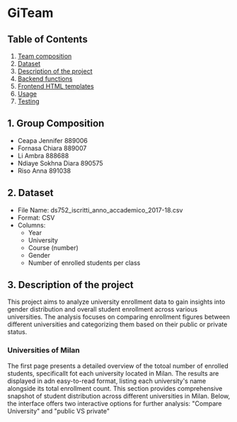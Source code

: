 # GiTeam

## Table of Contents 

1. [Team composition](#1-team-composition)
2. [Dataset](#2-dataset)
3. [Description of the project](#3-description-of-the-project)
4. [Backend functions](#4-backend-functions)
5. [Frontend HTML templates](#5-frontend-html-templates)
6. [Usage](#6-usage)
7. [Testing](#7-testing)


## 1. Group Composition

- Ceapa Jennifer 889006
- Fornasa Chiara 889007
- Li Ambra 888688
- Ndiaye Sokhna Diara 890575
- Riso Anna 891038


## 2. Dataset

- File Name: ds752_iscritti_anno_accademico_2017-18.csv
- Format: CSV
- Columns:
     -  Year
     -  University
     -  Course (number)
     -  Gender
     -  Number of enrolled students per class 


## 3. Description of the project 

This project aims to analyze university enrollment data to gain insights into gender distribution and overall student enrollment across various universities. The analysis focuses on comparing enrollment figures between different universities and categorizing them based on their public or private status.

### **Universities of Milan** 

The first page presents a detailed overview of the totoal number of enrolled students, specificallt fot each university located in Milan. The results are displayed in adn easy-to-read format, listing each university's name alongside its total enrollment count. This section provides comprehensive snapshot of student distribution across different universities in Milan. Below, the interface offers two interactive options for further analysis: "Compare University" and "public VS private"